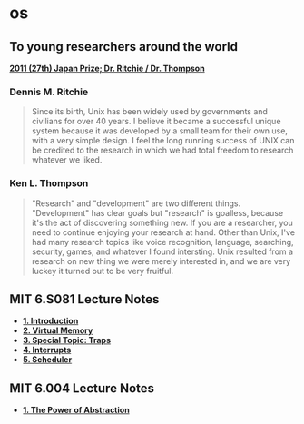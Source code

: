# os

## To young researchers around the world
**[2011 (27th) Japan Prize; Dr. Ritchie / Dr. Thompson](https://www.youtube.com/watch?v=IjvjqAVkvYo)**

### **Dennis M. Ritchie**
> Since its birth, Unix has been widely used by governments and civilians for over 40 years.
I believe it became a successful unique system because it was developed by a small team for their own use,
with a very simple design.
I feel the long running success of UNIX can be credited to the research in which we had total freedom to research whatever we liked.

### **Ken L. Thompson**
> "Research" and "development" are two different things.
"Development" has clear goals but "research" is goalless, because it's the act of discovering something new.
If you are a researcher, you need to continue enjoying your research at hand.
Other than Unix,
I've had many research topics like voice recognition, language, searching, security, games, and whatever I found intersting.
Unix resulted from a research on new thing we were merely interested in,
and we are very luckey it turned out to be very fruitful.


## MIT 6.S081 Lecture Notes
* **[1. Introduction](docs/lectures/1Introduction.html)**
* **[2. Virtual Memory](docs/lectures/2VirtualMemory.html)**
* **[3. Special Topic: Traps](docs/lectures/3Traps.html)**
* **[4. Interrupts](docs/lectures/4Interrupts.html)**
* **[5. Scheduler](docs/lectures/5Scheduler.html)**

## MIT 6.004 Lecture Notes
* **[1. The Power of Abstraction](6004/lectures/1Abstraction.html)**
